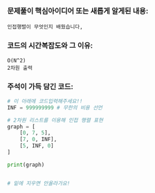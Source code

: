 ### 문제풀이 핵심아이디어 또는 새롭게 알게된 내용: 
    인접행렬이 무엇인지 배웠습니다,
    
### 코드의 시간복잡도와 그 이유:
    O(N^2)
    2차원 출력
    
    
### 주석이 가득 담긴 코드:
```python
# 이 아래에 코드입력해주세요!!
INF = 999999999 # 무한의 비용 선언

# 2차원 리스트를 이용해 인접 행렬 표현
graph = [
    [0, 7, 5],
    [7, 0, INF],
    [5, INF, 0]
]

print(graph)


# 밑에 지우면 안올라가요!
```